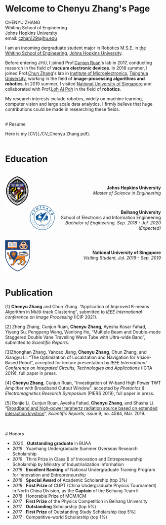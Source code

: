 # Welcome to Chenyu Zhang's Page

CHENYU ZHANG <br>
Whiting School of Engineering <br>
Johns Hopkins University <br>
email: <czhan129@jhu.edu>

I am an incoming dergraduate student major in Robotics M.S.E. in [the Whiting School of Engineering](https://engineering.jhu.edu/), [Johns Hopkins University](https://www.jhu.edu/). 



Before entering JHU, I joined Prof.[Cunjun Ruan](http://www.ee.buaa.edu.cn/info/1129/17618.htm)'s lab in 2017, conducting research in the field of **vacuum electronic devices**. In 2018 summer, I joined Prof.[Chun Zhang](https://www.tsinghua.edu.cn/publish/ime/5910/2015/20150315131055824979933/20150315131055824979933_.html)'s lab in [Institute of Microelectronics](https://www.tsinghua.edu.cn/publish/imeen/5943/index.html), [Tsinghua University](https://www.tsinghua.edu.cn/publish/thu2018en/index.html), working in the field of **image-processing algorithms and robotics**. In 2019 summer, I visited [National University of Singapore](http://www.nus.edu.sg/)  and collaborated with Prof.[Loh Ai Poh](https://www.eng.nus.edu.sg/idp/staff/lohaipoh/) in the field of **robotics**.



My research interests include robotics, widely on machine learning, computer vision and large scale data analytics. I firmly believe that huge contributions could be made in researching these fields.

<br>
# Resume

Here is my [CV](./CV_Chenyu Zhang.pdf).
<br><br>
# Education

<br>
 <img style="float: left;" src="assets/img/JHU.jpg" width="80" height="100">
 <br>
 <p style="text-align: right"> 
 <b> Johns Hopkins University </b>   <br>
 <i> Master of Science in Engineering </i>
 </p>
<br>

 <img style="float: left;" src="assets/img/Beihang.jpg" width="80" height="80">  
 
 <p style="text-align: right">  
 <b> Beihang University </b> <br>
  School of Electronic and Information Engineering  <br>
 <i> Bachelor of Engineering, Sep. 2016 - Jul. 2020 (Expected) </i> 
 </p>

 
 <br>
 
 <img style="float: left;" src="assets/img/NUS.png" width="80" height="100">
 <br>
 <p style="text-align: right"> 
 <b> National University of Singapore </b>   <br>
 <i> Visiting Student, Jul. 2019 - Sep. 2019 </i>
 </p>



<br>
<br>

# Publication

[1] <b>Chenyu Zhang</b> and Chun Zhang. “Application of Improved K-means Algorithm in Multi-track Clustering”, submitted to <i>IEEE International conference on Image Processing</i> (ICIP 2021).


[2] Zheng Zhang, Cunjun Ruan, <b>Chenyu Zhang</b>, Ayesha Kosar Fahad, Yiyang Su, Pengpeng Wang, Wenlong He, “Multiple Beam and Double-mode Staggered Double Vane Travelling Wave Tube with Ultra-wide Band”, submitted to <i>Scientific Reports</i>.

[3]Zhonghan Zhang, Yancao Jiang, <b>Chenyu Zhang</b>, Chun Zhang, and Xiangyu Li. “The Optimization of Localization and Navigation for Vision-Based Robot”, accepted for lecture presentation by <i>IEEE International Conference on Integrated Circuits, Technologies and Applications</i> (ICTA 2019), full paper in press.

[4] <b>Chenyu Zhang</b>, Cunjun Ruan, “Investigation of W-band High Power TWT Amplifier with Broadband Output Window”. accepted by <i>PhotonIcs & Electromagnetics Research Symposium</i> (PIERS 2019), full paper in press.  

[5] Renjie Li, Cunjun Ruan, Ayesha Fahad, <b>Chenyu Zhang</b>, and Shasha Li. “[Broadband and high-power terahertz radiation source based on extended interaction klystron](https://www.nature.com/articles/s41598-019-41087-3)”, *Scientific Reports*, issue 9, no. 4584, Mar. 2019.

<br>
<br>
# Honors

* *2020* &nbsp;  **Outstanding graduate** in BUAA
* *2019* &nbsp;  Yuanhang Undergraduate Summer Overseas Research Scholarship
* *2019* &nbsp; Third Prize in Class B of Innovation and Entrepreneurship Scholarship by Ministry of Industrialization Information
* *2018*  &nbsp; **Excellent Ranking** of National Undergraduate Training Program for Innovation and Entrepreneurship
* *2018* &nbsp;  **Special Award** of Academic Scholarship (top 3%)
* *2018*  &nbsp; **First Prize** of CUPT (China Undergraduate Physics Tournament) in North China Division, as the **Captain** of the Beihang Team Ⅱ
* *2018* &nbsp;  Honorable Prize of MCM/ICM
* *2017* &nbsp;  **First Prize** of the Physics Competition in Beihang University
* *2017*  &nbsp; **Outstanding** Scholarship (top 5%)
* *2017* &nbsp;  **First Prize** of Outstanding Study Scholarship (top 5%)
* *2017* &nbsp;  Competitive-world Scholarship (top 1%)

